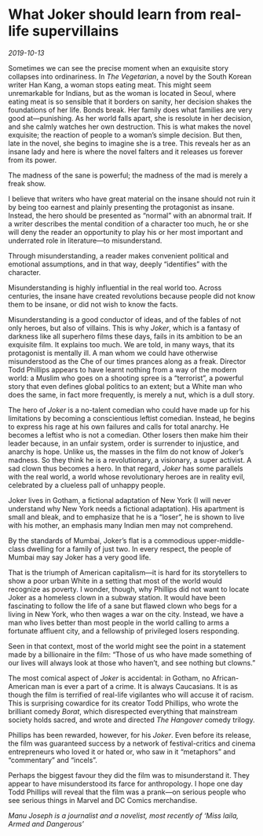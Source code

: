 # What Joker should learn from real-life supervillains

*2019-10-13*

Sometimes we can see the precise moment when an exquisite story
collapses into ordinariness. In *The Vegetarian*, a novel by the South
Korean writer Han Kang, a woman stops eating meat. This might seem
unremarkable for Indians, but as the woman is located in Seoul, where
eating meat is so sensible that it borders on sanity, her decision
shakes the foundations of her life. Bonds break. Her family does what
families are very good at—punishing. As her world falls apart, she is
resolute in her decision, and she calmly watches her own destruction.
This is what makes the novel exquisite; the reaction of people to a
woman’s simple decision. But then, late in the novel, she begins to
imagine she is a tree. This reveals her as an insane lady and here is
where the novel falters and it releases us forever from its power.

The madness of the sane is powerful; the madness of the mad is merely a
freak show.

I believe that writers who have great material on the insane should not
ruin it by being too earnest and plainly presenting the protagonist as
insane. Instead, the hero should be presented as “normal” with an
abnormal trait. If a writer describes the mental condition of a
character too much, he or she will deny the reader an opportunity to
play his or her most important and underrated role in literature—to
misunderstand.

Through misunderstanding, a reader makes convenient political and
emotional assumptions, and in that way, deeply “identifies” with the
character.

Misunderstanding is highly influential in the real world too. Across
centuries, the insane have created revolutions because people did not
know them to be insane, or did not wish to know the facts.

Misunderstanding is a good conductor of ideas, and of the fables of not
only heroes, but also of villains. This is why *Joker*, which is a
fantasy of darkness like all superhero films these days, fails in its
ambition to be an exquisite film. It explains too much. We are told, in
many ways, that its protagonist is mentally ill. A man whom we could
have otherwise misunderstood as the Che of our times prances along as a
freak. Director Todd Phillips appears to have learnt nothing from a way
of the modern world: a Muslim who goes on a shooting spree is a
“terrorist”, a powerful story that even defines global politics to an
extent; but a White man who does the same, in fact more frequently, is
merely a nut, which is a dull story.

The hero of *Joker* is a no-talent comedian who could have made up for
his limitations by becoming a conscientious leftist comedian. Instead,
he begins to express his rage at his own failures and calls for total
anarchy. He becomes a leftist who is not a comedian. Other losers then
make him their leader because, in an unfair system, order is surrender
to injustice, and anarchy is hope. Unlike us, the masses in the film do
not know of Joker’s madness. So they think he is a revolutionary, a
visionary, a super activist. A sad clown thus becomes a hero. In that
regard, *Joker* has some parallels with the real world, a world whose
revolutionary heroes are in reality evil, celebrated by a clueless pall
of unhappy people.

Joker lives in Gotham, a fictional adaptation of New York (I will never
understand why New York needs a fictional adaptation). His apartment is
small and bleak, and to emphasize that he is a “loser”, he is shown to
live with his mother, an emphasis many Indian men may not comprehend.

By the standards of Mumbai, Joker’s flat is a commodious
upper-middle-class dwelling for a family of just two. In every respect,
the people of Mumbai may say Joker has a very good life.

That is the triumph of American capitalism—it is hard for its
storytellers to show a poor urban White in a setting that most of the
world would recognize as poverty. I wonder, though, why Phillips did not
want to locate Joker as a homeless clown in a subway station. It would
have been fascinating to follow the life of a sane but flawed clown who
begs for a living in New York, who then wages a war on the city.
Instead, we have a man who lives better than most people in the world
calling to arms a fortunate affluent city, and a fellowship of
privileged losers responding.

Seen in that context, most of the world might see the point in a
statement made by a billionaire in the film: “Those of us who have made
something of our lives will always look at those who haven’t, and see
nothing but clowns.”

The most comical aspect of *Joker* is accidental: in Gotham, no
African-American man is ever a part of a crime. It is always Caucasians.
It is as though the film is terrified of real-life vigilantes who will
accuse it of racism. This is surprising cowardice for its creator Todd
Phillips, who wrote the brilliant comedy *Borat*, which disrespected
everything that mainstream society holds sacred, and wrote and directed
*The Hangover* comedy trilogy.

Phillips has been rewarded, however, for his *Joker*. Even before its
release, the film was guaranteed success by a network of
festival-critics and cinema entrepreneurs who loved it or hated or, who
saw in it “metaphors” and “commentary” and “incels”.

Perhaps the biggest favour they did the film was to misunderstand it.
They appear to have misunderstood its farce for anthropology. I hope one
day Todd Phillips will reveal that the film was a prank—on serious
people who see serious things in Marvel and DC Comics merchandise.

*Manu Joseph is a journalist and a novelist, most recently of ‘Miss
laila, Armed and Dangerous’*
